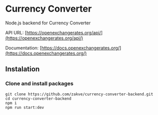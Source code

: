 # Currency Converter 
Node.js backend for Currency Converter

API URL: [https://openexchangerates.org/api/](https://openexchangerates.org/api/)

Documentation: [https://docs.openexchangerates.org/](https://docs.openexchangerates.org/)


## Instalation
### Clone and install packages
```
git clone https://github.com/zakve/currency-converter-backend.git
cd currency-converter-backend
npm i
npm run start:dev
```